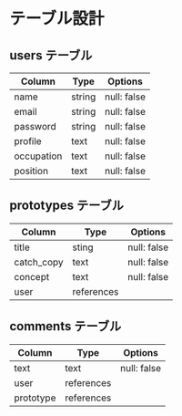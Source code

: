 # テーブル設計

## users テーブル

| Column     | Type     | Options     |
| ---------- | -------- | ----------- |
| name       | string   | null: false |
| email      | string   | null: false |
| password   | string   | null: false |
| profile    | text     | null: false |
| occupation | text     | null: false |
| position   | text     | null: false |

## prototypes テーブル

| Column     | Type       | Options     |
| ---------- | ---------- | ----------- |
| title      | sting      | null: false |
| catch_copy | text       | null: false |
| concept    | text       | null: false |
| user       | references |             |

## comments テーブル

| Column     | Type       | Options     |
| ---------- | ---------- | ----------- |
| text       | text       | null: false |
| user       | references |             |
| prototype  | references |             |